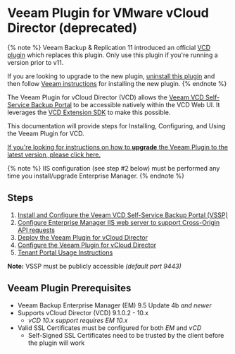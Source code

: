 # Veeam Plugin for VMware vCloud Director (deprecated)

{% note %}
Veeam Backup & Replication 11 introduced an official <a href="https://helpcenter.veeam.com/docs/backup/em/vcd_plugin_upload_configure.html?ver=110">VCD plugin</a> which replaces this plugin. Only use this plugin if you're running a version prior to v11.

If you are looking to upgrade to the new plugin, <a href="https://veeamhub.github.io/veeam-plugin-for-vcd/plugin-uninstall-instructions.html">uninstall this plugin</a> and then follow <a href="https://helpcenter.veeam.com/docs/backup/em/vcd_plugin_upload_configure.html?ver=110">Veeam instructions</a> for installing the new plugin.
{% endnote %}

The Veeam Plugin for vCloud Director (VCD) allows the [Veeam VCD Self-Service Backup Portal](https://helpcenter.veeam.com/docs/backup/em/em_managing_vms_in_vcd_org.html?ver=95u4) to be accessible natively within the VCD Web UI. It leverages the [VCD Extension SDK](https://github.com/vmware/vcd-ext-sdk) to make this possible.

This documentation will provide steps for Installing, Configuring, and Using the Veeam Plugin for VCD.

[If you're looking for instructions on how to **upgrade** the Veeam Plugin to the latest version, please click here.](plugin-upgrade-instructions.html)

{% note %}
IIS configuration (see step #2 below) must be performed any time you install/upgrade Enterprise Manager.
{% endnote %}

## Steps

1. [Install and Configure the Veeam VCD Self-Service Backup Portal (VSSP)](vssp-setup.md)
2. [Configure Enterprise Manager IIS web server to support Cross-Origin API requests](vssp-iis-config.md)
3. [Deploy the Veeam Plugin for vCloud Director](plugin-deployment-methods.md)
4. [Configure the Veeam Plugin for vCloud Director](plugin-configuration-provider.md)
5. [Tenant Portal Usage Instructions](plugin-usage-tenant.md)

**Note:** VSSP must be publicly accessible _(default port 9443)_

## Veeam Plugin Prerequisites

* Veeam Backup Enterprise Manager (EM) 9.5 Update 4b _and newer_
* Supports vCloud Director (VCD) 9.1.0.2 - 10.x
  * _vCD 10.x support requires EM 10.x_
* Valid SSL Certificates must be configured for both _EM_ and _vCD_
  * Self-Signed SSL Certificates need to be trusted by the client before the plugin will work
